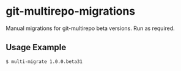 # git-multirepo-migrations
Manual migrations for git-multirepo beta versions. Run as required.

## Usage Example

    $ multi-migrate 1.0.0.beta31